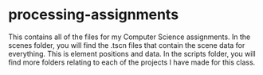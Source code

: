 # processing-assignments
This contains all of the files for my Computer Science assignments. In the scenes folder, you will find the .tscn files that contain the scene data for everything. This is element positions and data. In the scripts folder, you will find more folders relating to each of the projects I have made for this class.
